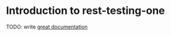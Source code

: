 # Introduction to rest-testing-one

TODO: write [great documentation](http://jacobian.org/writing/great-documentation/what-to-write/)
